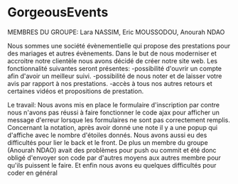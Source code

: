 # GorgeousEvents
MEMBRES DU GROUPE: Lara NASSIM, Eric MOUSSODOU, Anourah NDAO

Nous sommes une société évènementielle qui propose des prestations pour des mariages et autres évènements.
Dans le but de nous moderniser et accroitre notre clientèle nous avons décidé de créer notre site web.
Les fonctionnalité suivantes seront présentes:
  -possibilité d'ouvrir un compte afin d'avoir un meilleur suivi.
  -possibilité de nous noter et de laisser votre avis par rapport à nos prestations.
  -accès à tous nos autres retours et certaines vidéos et propositions de prestation.
 
Le travail:
Nous avons mis en place le formulaire d'inscription par contre nous n'avons pas réussi à faire fonctionner
le code ajax pour afficher un message d'erreur lorsque les formulaires ne sont pas correctement remplis.
Concernant la notation, après avoir donné une note il y a une popup qui d'affiche avec le nombre d'étoiles donnés.
Nous avons aussi eu des difficultés pour lier le back et le front.
De plus un membre du groupe (Anourah NDAO) avait des problèmes pour push ou commit
et été donc obligé d'envoyer son code par d'autres moyens aux
autres membre pour qu'ils puissent le faire.
Et enfin nous avons eu quelques difficultés pour coder en général
  
